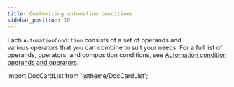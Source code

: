 ```yaml
---
title: Customizing automation conditions
sidebar_position: 10
---
```


Each `AutomationCondition` consists of a set of operands and various operators that you can combine to suit your needs. For a full list of operands, operators, and composition conditions, see [Automation condition operands and operators](automation-condition-operands-and-operators).

import DocCardList from '@theme/DocCardList';

<DocCardList />